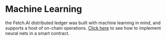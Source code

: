 # Machine Learning

the Fetch.AI distributed ledger was built with machine learning in mind, and supports a host of on-chain operations.
<a href="/etch-language/ml-overview" target=_blank>Click here</a> to see how to implement neural nets 
in a smart contract.

## 
